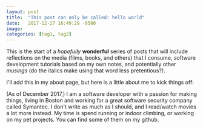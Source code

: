 ```yaml
---
layout: post
title:  "This post can only be called: hello world"
date:   2017-12-27 16:49:29 -0500
image:
categories: [tag1, tag2]
---
```

This is the start of a _hopefully_ **wonderful** series of posts that will include reflections on the media (films, books, and others) that I consume, software development tutorials based on my own notes, and potentially other _musings_ (do the italics make using that word less pretentious?).

I'll add this in my about page, but here is a little about me to kick things off:

(As of December 2017,) I am a software developer with a passion for making things, living in Boston and working for a great software security company called Symantec. I don't write as much as I should, and I read/watch movies a lot more instead. My time is spend running or indoor climbing, or working on my pet projects. You can find some of them on my github.


